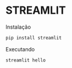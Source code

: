 # STREAMLIT

Instalação

```bash
pip install streamlit
```

Executando

```bash
streamlit hello
```
